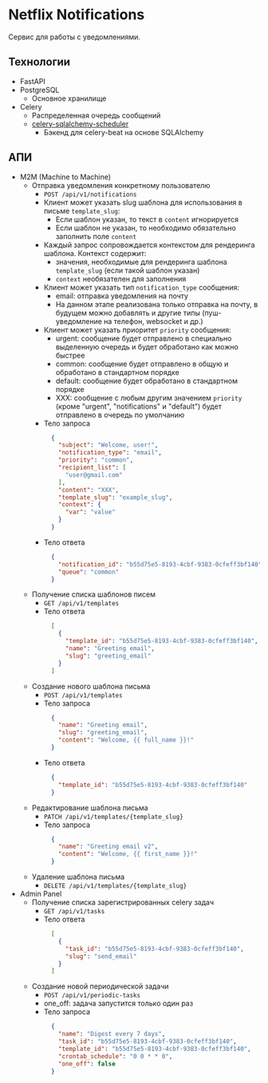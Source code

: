 # Netflix Notifications
Сервис для работы с уведомлениями.

## Технологии
- FastAPI
- PostgreSQL
  - Основное хранилище
- Celery
  - Распределенная очередь сообщений
  - [celery-sqlalchemy-scheduler](https://github.com/AngelLiang/celery-sqlalchemy-scheduler)
    - Бэкенд для celery-beat на основе SQLAlchemy

## АПИ
- M2M (Machine to Machine)
  - Отправка уведомления конкретному пользователю
    - `POST /api/v1/notifications`
    - Клиент может указать slug шаблона для использования в письме `template_slug`:
      - Если шаблон указан, то текст в `content` игнорируется
      - Если шаблон не указан, то необходимо обязательно заполнить поле `content`
    - Каждый запрос сопровождается контекстом для рендеринга шаблона. Контекст содержит:
      - значения, необходимые для рендеринга шаблона `template_slug` (если такой шаблон указан)
      - `context` необязателен для заполнения
    - Клиент может указать тип `notification_type` сообщения:
      - email: отправка уведомления на почту
      - На данном этапе реализована только отправка на почту,
        в будущем можно добавлять и другие типы (пуш-уведомление на телефон, websocket и др.)
    - Клиент может указать приоритет `priority` сообщения:
      - urgent: сообщение будет отправлено в специально выделенную очередь и будет обработано как можно быстрее
      - common: сообщение будет отправлено в общую и обработано в стандартном порядке
      - default: сообщение будет обработано в стандартном порядке
      - XXX: сообщение с любым другим значением `priority` (кроме "urgent", "notifications" и "default")
        будет отправлено в очередь по умолчанию
    - Тело запроса
      ```json
        {
          "subject": "Welcome, user!",
          "notification_type": "email",
          "priority": "common",
          "recipient_list": [
            "user@gmail.com"
          ],
          "content": "XXX",
          "template_slug": "example_slug",
          "context": {
            "var": "value"
          }
        }
      ```
    - Тело ответа
      ```json
        {
          "notification_id": "b55d75e5-8193-4cbf-9383-0cfeff3bf140",
          "queue": "common"
        }
      ```
  - Получение списка шаблонов писем
    - `GET /api/v1/templates`
    - Тело ответа
      ```json
        [
          {
            "template_id": "b55d75e5-8193-4cbf-9383-0cfeff3bf140",
            "name": "Greeting email",
            "slug": "greeting_email"
          }
        ]
      ```
  - Создание нового шаблона письма
    - `POST /api/v1/templates`
    - Тело запроса
      ```json
        {
          "name": "Greeting email",
          "slug": "greeting_email",
          "content": "Welcome, {{ full_name }}!"
        }
      ```
    - Тело ответа
      ```json
        {
          "template_id": "b55d75e5-8193-4cbf-9383-0cfeff3bf140"
        }
      ```
  - Редактирование шаблона письма
    - `PATCH /api/v1/templates/{template_slug}`
    - Тело запроса
      ```json
        {
          "name": "Greeting email v2",
          "content": "Welcome, {{ first_name }}!"
        }
      ```
  - Удаление шаблона письма
    - `DELETE /api/v1/templates/{template_slug}`
- Admin Panel
  - Получение списка зарегистрированных celery задач
    - `GET /api/v1/tasks`
    - Тело ответа
      ```json
        [
          {
            "task_id": "b55d75e5-8193-4cbf-9383-0cfeff3bf140",
            "slug": "send_email"
          }
        ]
      ```
  - Создание новой периодической задачи
    - `POST /api/v1/periodic-tasks`
    - one_off: задача запустится только один раз
    - Тело запроса
      ```json
        {
          "name": "Digest every 7 days",
          "task_id": "b55d75e5-8193-4cbf-9383-0cfeff3bf140",
          "template_id": "b55d75e5-8193-4cbf-9383-0cfeff3bf140",
          "crontab_schedule": "0 0 * * 0",
          "one_off": false
        }
      ```
